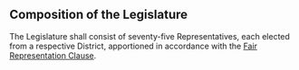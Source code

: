 ## Composition of the Legislature

The Legislature shall consist of seventy-five Representatives, each elected from a respective District, apportioned in accordance with the [Fair Representation Clause](../rights/fair-representation.md).